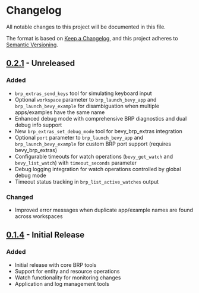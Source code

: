 # Changelog

All notable changes to this project will be documented in this file.

The format is based on [Keep a Changelog](https://keepachangelog.com/en/1.1.0/),
and this project adheres to [Semantic Versioning](https://semver.org/spec/v2.0.0.html).

## [0.2.1] - Unreleased

### Added
- `brp_extras_send_keys` tool for simulating keyboard input
- Optional `workspace` parameter to `brp_launch_bevy_app` and `brp_launch_bevy_example` for disambiguation when multiple apps/examples have the same name
- Enhanced debug mode with comprehensive BRP diagnostics and dual debug info support
- New `brp_extras_set_debug_mode` tool for bevy_brp_extras integration
- Optional `port` parameter to `brp_launch_bevy_app` and `brp_launch_bevy_example` for custom BRP port support (requires bevy_brp_extras)
- Configurable timeouts for watch operations (`bevy_get_watch` and `bevy_list_watch`) with `timeout_seconds` parameter
- Debug logging integration for watch operations controlled by global debug mode
- Timeout status tracking in `brp_list_active_watches` output

### Changed
- Improved error messages when duplicate app/example names are found across workspaces

## [0.1.4] - Initial Release

### Added
- Initial release with core BRP tools
- Support for entity and resource operations
- Watch functionality for monitoring changes
- Application and log management tools

[0.2.1]: https://github.com/natepiano/bevy_brp/mcp/compare/v0.1.4...v0.2.1
[0.1.4]: https://github.com/natepiano/bevy_brp/mcp/releases/tag/v0.1.4
